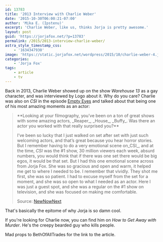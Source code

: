 ```yaml
---
id: 13783
title: '2013 Interview with Charlie Weber'
date: '2015-10-30T06:00:21-07:00'
author: 'Mika E. (Ipstenu)'
excerpt: 'Charlie Weber, like us, thinks Jorja is pretty awesome.'
layout: post
guid: 'https://jorjafox.net/?p=13783'
permalink: /2015/2013-interview-charlie-weber/
astra_style_timestamp_css:
    - '1634347930'
image: 'https://static.jorjafox.net/wordpress/2015/10/charlie-weber-4.jpg'
categories:
    - 'Jorja Fox'
tags:
    - article
    - tv
---
```


Back in 2013, Charlie Weber showed up on the show <em>Warehouse 13</em> as a gay character, and was interviewed by Logo about it. Why do you care? Charlie was also on <em>CSI</em> in the episode <a href="https://jorjafox.net/library/recaps/csi/empty-eyes/">Empty Eyes</a> and talked about that being one of his most amazing moments as an actor:
<blockquote>**Looking at your filmography, you’ve been on a ton of great shows with some amazing actors, _Reaper_, _House_, _Buffy_. Was there an actor you worked with that really surprised you?**

I’ve been so lucky that I just walked on set after set with just such welcoming actors, and that’s great because you hear horror stories. But I remember having to do a very emotional scene on_CSI_, and at the time, <em>CSI</em> was the #1 show, 30 million viewers each week, absurd numbers, you would think that if there was one set there would be big egos, it would be that set. But I had this one emotional scene across from Jorja Fox. She was so gracious and open and warm, it helped me get to where I needed to be. I remember that vividly. They shot me first, she was so patient. I had to excuse myself from the set for a moment, and she was so open to what I needed as an actor. Here I was just a guest spot, and she was a regular on the #1 show on television, and she was focused on making me comfortable.

Source: <a href="http://www.newnownext.com/charlie-weber-photos-interview/06/2013/">NewNowNext</a></blockquote>
That's basically the epitome of why Jorja is so damn cool.

If you're looking for Charlie now, you can find him on <em>How to Get Away with Murder</em>. He's the creepy bearded guy who kills people.

Mad props to BethOfAllTrades for the link to the article.
